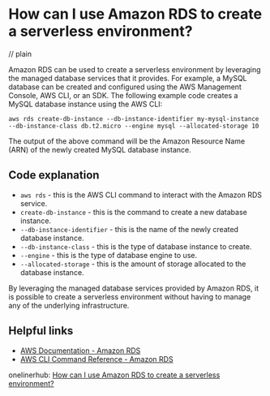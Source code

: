 # How can I use Amazon RDS to create a serverless environment?
// plain

Amazon RDS can be used to create a serverless environment by leveraging the managed database services that it provides. For example, a MySQL database can be created and configured using the AWS Management Console, AWS CLI, or an SDK. The following example code creates a MySQL database instance using the AWS CLI:

```
aws rds create-db-instance --db-instance-identifier my-mysql-instance --db-instance-class db.t2.micro --engine mysql --allocated-storage 10
```

The output of the above command will be the Amazon Resource Name (ARN) of the newly created MySQL database instance.

## Code explanation


* `aws rds` - this is the AWS CLI command to interact with the Amazon RDS service.
* `create-db-instance` - this is the command to create a new database instance.
* `--db-instance-identifier` - this is the name of the newly created database instance.
* `--db-instance-class` - this is the type of database instance to create.
* `--engine` - this is the type of database engine to use.
* `--allocated-storage` - this is the amount of storage allocated to the database instance.

By leveraging the managed database services provided by Amazon RDS, it is possible to create a serverless environment without having to manage any of the underlying infrastructure.

## Helpful links
* [AWS Documentation - Amazon RDS](https://docs.aws.amazon.com/AmazonRDS/latest/UserGuide/Welcome.html)
* [AWS CLI Command Reference - Amazon RDS](https://docs.aws.amazon.com/cli/latest/reference/rds/index.html)

onelinerhub: [How can I use Amazon RDS to create a serverless environment?](https://onelinerhub.com/amazon-redshift/how-can-i-use-amazon-rds-to-create-a-serverless-environment)